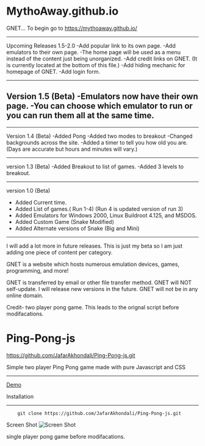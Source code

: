 # MythoAway.github.io

GNET...
To begin go to https://mythoaway.github.io/






_________________________________________________________________________________________________
Upcoming Releases 1.5-2.0
-Add popular link to its own page.
-Add emulators to their own page.
-The home page will be used as a menu instead of the content just being unorganized. 
-Add credit links on GNET. (It is currently located at the bottom of this file.)
-Add hiding mechanic for homepage of GNET.
-Add login form.
_________________________________________________________________________________________________
Version 1.5 (Beta)
-Emulators now have their own page.
-You can choose which emulator to run or you can run them all at the same time.
-
_________________________________________________________________________________________________
Version 1.4 (Beta) 
-Added Pong
-Added two modes to breakout
-Changed backgrounds across the site.
-Added a timer to tell you how old you are. (Days are accurate but hours and minutes will vary.)
_________________________________________________________________________________________________
version 1.3 (Beta) 
-Added Breakout to list of games.
-Added 3 levels to breakout.
_________________________________________________________________________________________________
version 1.0 (Beta)
- Added Current time.
- Added List of games.( Run 1-4) (Run 4 is updated version of run 3)
- Added Emulators for Windows 2000, Linux Buildroot 4.125, and MSDOS.
- Added Custom Game (Snake Modified)
- Added Alternate versions of Snake (Big and Mini)
_________________________________________________________________________________________________








I will add a lot more in future releases.  This is just my beta so I am just adding one piece of content per category. 


GNET is a website which hosts numerous emulation devices, games, programming, and more!


GNET is transferred by email or other file transfer method. GNET will NOT self-update. I will release new versions in the future. GNET will not be in any online domain.  


 

Credit-
two player pong game. This leads to the orignal script before modifacations.
# Ping-Pong-js

https://github.com/JafarAkhondali/Ping-Pong-js.git

Simple two player Ping Pong game made with pure Javascript and CSS
_____
[Demo](http://codepen.io/JafarAKhondali/pen/ZpzRXG)

Installation
_____________
```git
    git clone https://github.com/JafarAkhondali/Ping-Pong-js.git
```

Screen Shot
![Screen Shot](http://up.0se.ir/uploads/eea2bcd1f275502bbe9d27a998af45e50da30709.png)

single player pong game before modifacations.





















